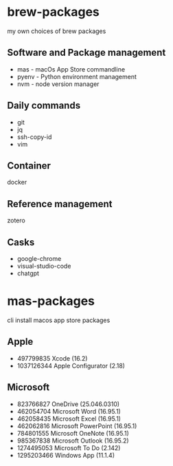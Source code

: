 # brew-packages
my own choices of brew packages

## Software and Package management
 - mas - macOs App Store commandline
 - pyenv - Python environment management
 - nvm - node version manager

## Daily commands
 - git
 - jq
 - ssh-copy-id
 - vim

## Container
docker

## Reference management
zotero

## Casks
 - google-chrome
 - visual-studio-code
 - chatgpt

# mas-packages
cli install macos app store packages

## Apple
 -  497799835  Xcode                                                                      (16.2)
 -  1037126344  Apple Configurator                         (2.18)


## Microsoft 
 -  823766827  OneDrive                                        (25.046.0310)
 -  462054704  Microsoft Word                                  (16.95.1)
 -  462058435  Microsoft Excel                                 (16.95.1)
 -  462062816  Microsoft PowerPoint                            (16.95.1)
 -  784801555  Microsoft OneNote                               (16.95.1)
 -  985367838  Microsoft Outlook                               (16.95.2)
 - 1274495053  Microsoft To Do                                 (2.142)
 - 1295203466  Windows App                                     (11.1.4)

